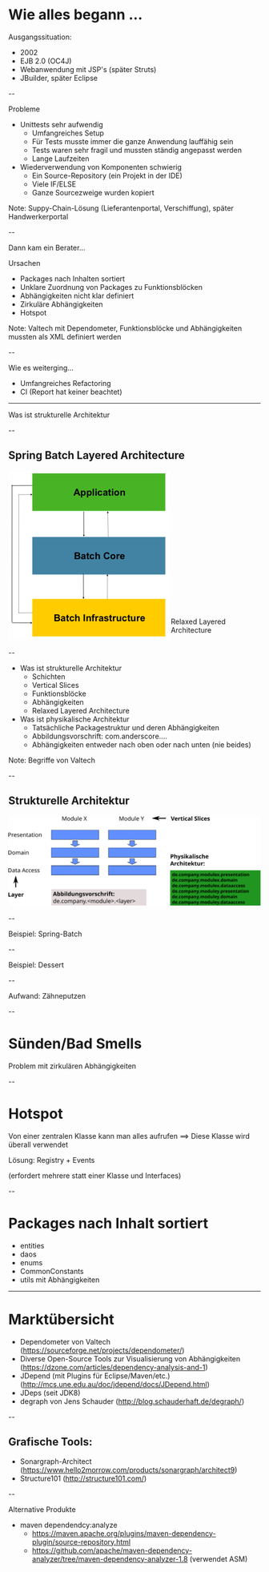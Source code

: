 # Wie alles begann ...

Ausgangssituation:

- 2002
- EJB 2.0 (OC4J)
- Webanwendung mit JSP's (später Struts)
- JBuilder, später Eclipse

--

Probleme
- Unittests sehr aufwendig
  - Umfangreiches Setup
  - Für Tests musste immer die ganze Anwendung lauffähig sein
  - Tests waren sehr fragil und mussten ständig angepasst werden
  - Lange Laufzeiten
- Wiederverwendung von Komponenten schwierig
  - Ein Source-Repository (ein Projekt in der IDE)
  - Viele IF/ELSE
  - Ganze Sourcezweige wurden kopiert

Note: Suppy-Chain-Lösung (Lieferantenportal, Verschiffung), später Handwerkerportal

--

Dann kam ein Berater...

Ursachen
  - Packages nach Inhalten sortiert
  - Unklare Zuordnung von Packages zu Funktionsblöcken
  - Abhängigkeiten nicht klar definiert
  - Zirkuläre Abhängigkeiten
  - Hotspot

Note: Valtech mit Dependometer, Funktionsblöcke und Abhängigkeiten mussten als XML definiert werden

--

Wie es weiterging...
  - Umfangreiches Refactoring
  - CI (Report hat keiner beachtet)

---

Was ist strukturelle Architektur

--

## Spring Batch Layered Architecture

<div style="position:relative">
    <img class="plain" src="images/spring-batch-layers.png"/>
    <div style="position:absolute; bottom:1em; right: 5em">Relaxed Layered<br/>Architecture</div>
</div>

--

- Was ist strukturelle Architektur
  - Schichten
  - Vertical Slices
  - Funktionsblöcke
  - Abhängigkeiten
  - Relaxed Layered Architecture
- Was ist physikalische Architektur
  - Tatsächliche Packagestruktur und deren Abhängigkeiten
  - Abbildungsvorschrift: 
    com.anderscore.<product>.<vertial-slice>.<layer>.<module>
  - Abhängigkeiten entweder nach oben oder nach unten (nie beides)

Note: Begriffe von Valtech

--

## Strukturelle Architektur

<img class="plain" src="images/strukturelle_architektur.svg"/>

--

Beispiel: Spring-Batch

--

Beispiel: Dessert

--

Aufwand: Zähneputzen

--

# Sünden/Bad Smells

Problem mit zirkulären Abhängigkeiten

--

# Hotspot

Von einer zentralen Klasse kann man alles aufrufen
==> Diese Klasse wird überall verwendet

Lösung: Registry + Events

(erfordert mehrere statt einer Klasse und Interfaces)

--

# Packages nach Inhalt sortiert

- entities
- daos
- enums
- CommonConstants
- utils mit Abhängigkeiten

---

# Marktübersicht

- Dependometer von Valtech (https://sourceforge.net/projects/dependometer/)
- Diverse Open-Source Tools zur Visualisierung von Abhängigkeiten (https://dzone.com/articles/dependency-analysis-and-1)
- JDepend (mit Plugins für Eclipse/Maven/etc.) (http://mcs.une.edu.au/doc/jdepend/docs/JDepend.html)
- JDeps (seit JDK8)
- degraph von Jens Schauder (http://blog.schauderhaft.de/degraph/)

--

## Grafische Tools: 
- Sonargraph-Architect (https://www.hello2morrow.com/products/sonargraph/architect9)
- Structure101 (http://structure101.com/)

--

Alternative Produkte

- maven dependendcy:analyze
  - https://maven.apache.org/plugins/maven-dependency-plugin/source-repository.html
  - https://github.com/apache/maven-dependency-analyzer/tree/maven-dependency-analyzer-1.8 (verwendet ASM)